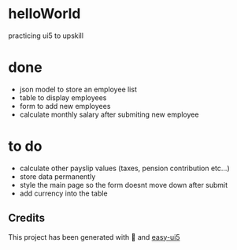 # helloWorld
practicing ui5 to upskill
# done
- json model to store an employee list
- table to display employees
- form to add new employees
- calculate monthly salary after submiting new employee 

# to do
- calculate other payslip values (taxes, pension contribution etc...)
- store data permanently
- style the main page so the form doesnt move down after submit
- add currency into the table
 

## Credits
This project has been generated with 💙 and [easy-ui5](https://github.com/SAP)
